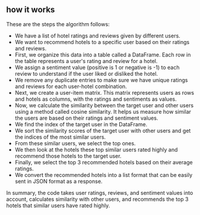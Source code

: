 ## how it works

These are the steps the algorithm follows:

- We have a list of hotel ratings and reviews given by different users.
- We want to recommend hotels to a specific user based on their ratings and reviews.
- First, we organize this data into a table called a DataFrame. Each row in the table represents a user's rating and review for a hotel.
- We assign a sentiment value (positive is 1 or negative is -1) to each review to understand if the user liked or disliked the hotel.
- We remove any duplicate entries to make sure we have unique ratings and reviews for each user-hotel combination.
- Next, we create a user-item matrix. This matrix represents users as rows and hotels as columns, with the ratings and sentiments as values.
- Now, we calculate the similarity between the target user and other users using a method called cosine similarity. It helps us measure how similar the users are based on their ratings and sentiment values.
- We find the index of the target user in the DataFrame.
- We sort the similarity scores of the target user with other users and get the indices of the most similar users.
- From these similar users, we select the top ones.
- We then look at the hotels these top similar users rated highly and recommend those hotels to the target user.
- Finally, we select the top 3 recommended hotels based on their average ratings.
- We convert the recommended hotels into a list format that can be easily sent in JSON format as a response.

In summary, the code takes user ratings, reviews, and sentiment values into account, calculates similarity with other users, and recommends the top 3 hotels that similar users have rated highly.
